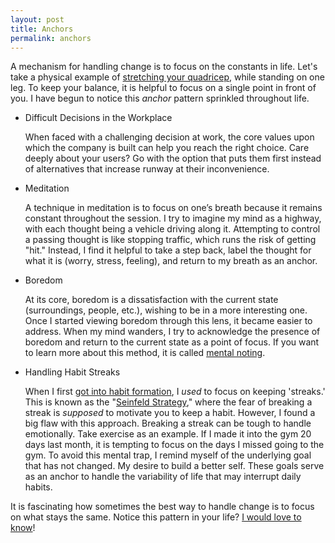 ```yaml
---
layout: post
title: Anchors
permalink: anchors
---
```


A mechanism for handling change is to focus on the constants in life. Let's take a physical example of [stretching your quadricep](http://i.imgur.com/cwU2Iea.png), while standing on one leg. To keep your balance, it is helpful to focus on a single point in front of you. I have begun to notice this *anchor* pattern sprinkled throughout life.

- Difficult Decisions in the Workplace

	When faced with a challenging decision at work, the core values upon which the company is built can help you reach the right choice. Care deeply about your users? Go with the option that puts them first instead of alternatives that increase runway at their inconvenience.

- Meditation

	A technique in meditation is to focus on one’s breath because it remains constant throughout the session. I try to imagine my mind as a highway, with each thought being a vehicle driving along it. Attempting to control a passing thought is like stopping traffic, which runs the risk of getting "hit." Instead, I find it helpful to take a step back, label the thought for what it is (worry, stress, feeling), and return to my breath as an anchor.

- Boredom

	At its core, boredom is a dissatisfaction with the current state (surroundings, people, etc.), wishing to be in a more interesting one. Once I started viewing boredom through this lens, it became easier to address. When my mind wanders, I try to acknowledge the presence of boredom and return to the current state as a point of focus. If you want to learn more about this method, it is called [mental noting](http://www.insightmeditationcenter.org/books-articles/articles/mental-noting/).

- Handling Habit Streaks

	When I first [got into habit formation](/on-forming-habits), I *used* to focus on keeping 'streaks.' This is known as the "[Seinfeld Strategy](http://jamesclear.com/stop-procrastinating-seinfeld-strategy)," where the fear of breaking a streak is *supposed* to motivate you to keep a habit. However, I found a big flaw with this approach. Breaking a streak can be tough to handle emotionally. Take exercise as an example. If I made it into the gym 20 days last month, it is tempting to focus on the days I missed going to the gym. To avoid this mental trap, I remind myself of the underlying goal that has not changed. My desire to build a better self. These goals serve as an anchor to handle the variability of life that may interrupt daily habits.

It is fascinating how sometimes the best way to handle change is to focus on what stays the same. Notice this pattern in your life? [I would love to know](https://twitter.com/jasdev)!
